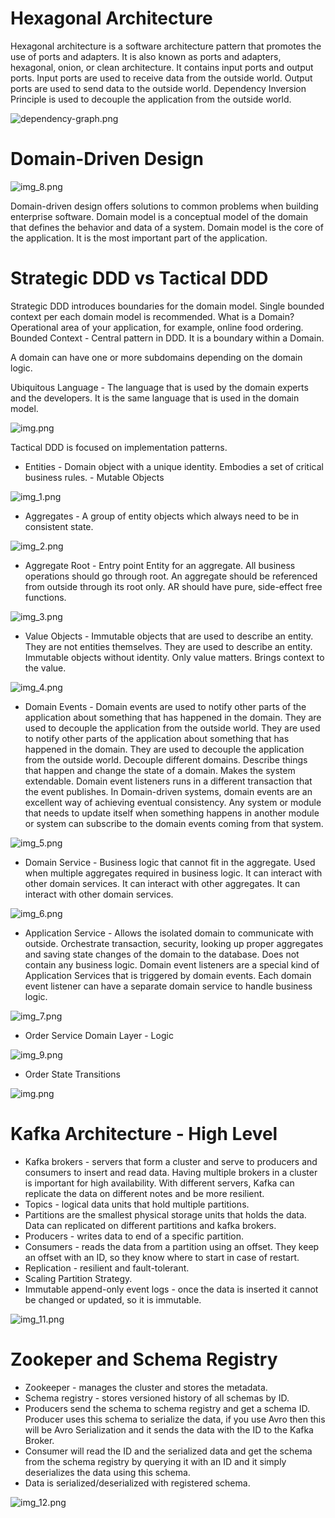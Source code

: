 # Hexagonal Architecture

Hexagonal architecture is a software architecture pattern that promotes the use of ports and adapters. It is also known as ports and adapters, hexagonal, onion, or clean architecture.
It contains input ports and output ports.
Input ports are used to receive data from the outside world. Output ports are used to send data to the outside world.
Dependency Inversion Principle is used to decouple the application from the outside world.

![dependency-graph.png](target%2Fdependency-graph.png)

# Domain-Driven Design

![img_8.png](images%2Fimg_8.png)

Domain-driven design offers solutions to common problems when building enterprise software.
Domain model is a conceptual model of the domain that defines the behavior and data of a system.
Domain model is the core of the application. It is the most important part of the application.

# Strategic DDD vs Tactical DDD

Strategic DDD introduces boundaries for the domain model. Single bounded context per each domain model is recommended.
What is a Domain? Operational area of your application, for example, online food ordering.
Bounded Context - Central pattern in DDD. It is a boundary within a Domain.

A domain can have one or more subdomains depending on the domain logic.

Ubiquitous Language - The language that is used by the domain experts and the developers. It is the same language that is used in the domain model.

![img.png](images%2Fimg.png)

Tactical DDD is focused on implementation patterns.

* Entities - Domain object with a unique identity. Embodies a set of critical business rules. - Mutable Objects

![img_1.png](images%2Fimg_1.png)

* Aggregates - A group of entity objects which always need to be in consistent state.

![img_2.png](images%2Fimg_2.png)

* Aggregate Root - Entry point Entity for an aggregate. All business operations should go through root.
An aggregate should be referenced from outside through its root only. AR should have pure, side-effect free functions.

![img_3.png](images%2Fimg_3.png)

* Value Objects - Immutable objects that are used to describe an entity. They are not entities themselves. They are used to describe an entity. Immutable objects without identity. Only value matters. Brings context to the value.

![img_4.png](images%2Fimg_4.png)

* Domain Events - Domain events are used to notify other parts of the application about something that has happened in the domain. They are used to decouple the application from the outside world. They are used to notify other parts of the application about something that has happened in the domain. They are used to decouple the application from the outside world.
Decouple different domains. Describe things that happen and change the state of a domain. Makes the system extendable.
Domain event listeners runs in a different transaction that the event publishes. In Domain-driven systems, domain events
are an excellent way of achieving eventual consistency. Any system or module that needs to update itself when something happens in another module or system
can subscribe to the domain events coming from that system.

![img_5.png](images%2Fimg_5.png)

* Domain Service - Business logic that cannot fit in the aggregate. Used when multiple aggregates required in business logic. It can interact with other domain services. It can interact with other aggregates. It can interact with other domain services.

![img_6.png](images%2Fimg_6.png)

* Application Service - Allows the isolated domain to communicate with outside. Orchestrate transaction, security, looking up proper
aggregates and saving state changes of the domain to the database. Does not contain any business logic. Domain event listeners are a special
kind of Application Services that is triggered by domain events. Each domain event listener can have a separate domain service to handle business logic.

![img_7.png](images%2Fimg_7.png)

* Order Service Domain Layer - Logic 

![img_9.png](images%2Fimg_9.png)

* Order State Transitions

![img.png](images/img_10.png)


# Kafka Architecture - High Level

* Kafka brokers - servers that form a cluster and serve to producers and consumers to insert and read data. Having multiple brokers in a cluster is important for high availability. With different servers, Kafka can replicate the data on different notes and be more resilient. 
* Topics - logical data units that hold multiple partitions. 
* Partitions are the smallest physical storage units that holds the data. Data can replicated on different partitions and kafka brokers.
* Producers - writes data to end of a specific partition.   
* Consumers - reads the data from a partition using an offset. They keep an offset with an ID, so they know where to start in case of restart.
* Replication - resilient and fault-tolerant.
* Scaling Partition Strategy.
* Immutable append-only event logs - once the data is inserted it cannot be changed or updated, so it is immutable.

![img_11.png](images/img_11.png)


# Zookeper and Schema Registry

* Zookeeper - manages the cluster and stores the metadata.
* Schema registry - stores versioned history of all schemas by ID.
* Producers send the schema to schema registry and get a schema ID. Producer uses this schema to serialize the data, if you use Avro then this will be Avro Serialization and it sends the data with the ID to the Kafka Broker. 
* Consumer will read the ID and the serialized data and get the schema from the schema registry by querying it with an ID and it simply deserializes the data using this schema.
* Data is serialized/deserialized with registered schema.

![img_12.png](images/img_12.png)
